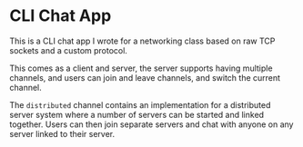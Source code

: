 # CLI Chat App
This is a CLI chat app I wrote for a networking class based on raw TCP sockets and a custom protocol.

This comes as a client and server, the server supports having multiple channels, and users can join and leave channels, and switch the current channel.

The `distributed` channel contains an implementation for a distributed server system where a number of servers can be started and linked together. Users can then join separate servers and chat with anyone on any server linked to their server.